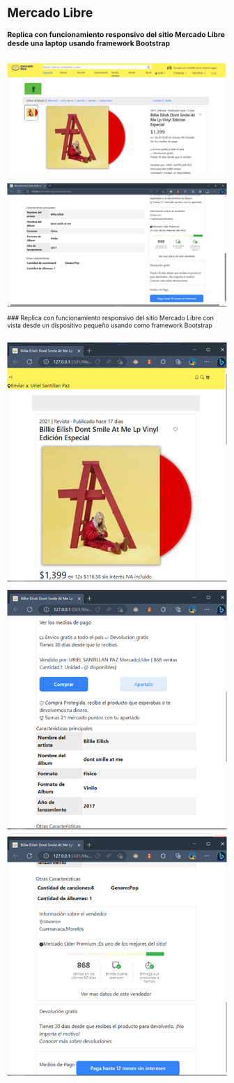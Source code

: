 # Mercado Libre
### Replica con funcionamiento responsivo del sitio Mercado Libre desde una laptop usando framework Bootstrap <br><br>
<p align="center">
  <img src="Images/mercadolibre.PNG" alt="Replica del sitio en dispositivos grandes"/><br><br>
  <img src="Images/MercadoLibreInfo.PNG" alt="Replica del sitio en dispositivos grandes"<br><br>
</p>
### Replica con funcionamiento responsivo del sitio Mercado Libre con vista desde un dispositivo pequeño usando como framework Bootstrap <br><br>
<p align="center">
  <img src="Images/MercadoLibreResponsivo.PNG" alt="Replica del sitio en dispositivos pequeños"/><br><br>
  <img src="Images/MercadoLibreResponsivoInfo.PNG" alt="Replica del sitio en dispositivos pequeños" align="center"/><br><br>
  <img src="Images/MercadoLibreResponsivoInfo2.PNG" alt="Replica del sitio en dispositivos pequeños" align="center"/>
</p>
